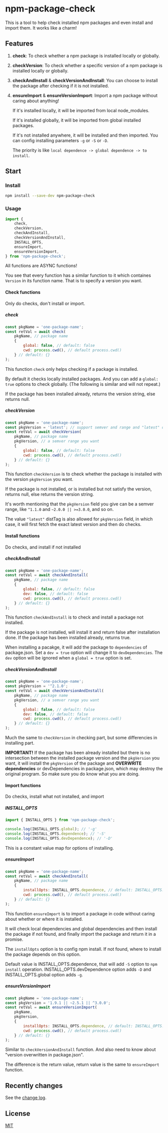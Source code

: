 # npm-package-check

This is a tool to help check installed npm packages and even install and import them. It works like a charm!

## Features

1. **check**: To check whether a npm package is installed locally or globally.

1. **checkVersion**: To check whether a specific version of a npm package is installed locally or globally.

1. **checkAndInstall** & **checkVersionAndInstall**: You can choose to install the package after checking if it is not installed.

1. **ensureImport** & **ensureVersionImport**: Import a npm package without caring about anything!

    If it's installed locally, it will be imported from local node_modules.

    If it's installed globally, it will be imported from global installed packages.

    If it's not installed anywhere, it will be installed and then imported. You can config installing parameters `-g` or `-S` or `-D`.

    The priority is like `local dependence -> global dependence -> to install`.

## Start

### Install

```sh
npm install --save-dev npm-package-check
```

### Usage

```js
import {
    check,
    checkVersion,
    checkAndInstall,
    checkVersionAndInstall,
    INSTALL_OPTS,
    ensureImport,
    ensureVersionImport,
} from 'npm-package-check';
```

All functions are ASYNC functions!

You see that every function has a similar function to it which containes `Version` in its function name. That is to specify a version you want.

#### Check functions

Only do checks, don't install or import.

##### check

```js
const pkgName = 'one-package-name';
const retVal = await check(
    pkgName, // package name
    {
        global: false, // default: false
        cwd: process.cwd(), // default process.cwd()
    } // default: {}
);
```

This function `check` only helps checking if a package is installed.

By default it checks locally installed packages. And you can add a `global: true` options to check globally. (The following is similar and will not repeat.)

If the package has been installed already, returns the version string, else returns null.

##### checkVersion

```js
const pkgName = 'one-package-name';
const pkgVersion = 'latest'; // support semver and range and "latest" distTag
const retVal = await checkVersion(
    pkgName, // package name
    pkgVersion, // a semver range you want
    {
        global: false, // default: false
        cwd: process.cwd(), // default process.cwd()
    } // default: {}
);
```

This function `checkVersion` is to check whether the package is installed with the version `pkgVersion` you want.

If the package is not installed, or is installed but not satisfy the version, returns null, else returns the version string.

It's worth mentioning that the `pkgVersion` field you give can be a semver range, like `^1.1.0` and `~2.0.0 || >=3.0.0`, and so on.

The value `"latest"` distTag is also allowed for `pkgVersion` field, in which case, it will first fetch the exact latest version and then do checks.

#### Install functions

Do checks, and install if not installed

##### checkAndInstall

```js
const pkgName = 'one-package-name';
const retVal = await checkAndInstall(
    pkgName, // package name
    {
        global: false, // default: false
        dev: false, // default: false
        cwd: process.cwd(), // default process.cwd()
    } // default: {}
);
```

This function `checkAndInstall` is to check and install a package not installed.

If the package is not installed, will install it and return false after installation done. If the package has been installed already, returns true.

When installing a pacakge, it will add the package to `dependencies` of package.json. Set a `dev = true` option will change it to `devDependencies`. The `dev` option will be ignored when a `global = true` option is set.

##### checkVersionAndInstall

```js
const pkgName = 'one-package-name';
const pkgVersion = '^2.1.0';
const retVal = await checkVersionAndInstall(
    pkgName, // package name
    pkgVersion, // a semver range you want
    {
        global: false, // default: false
        dev: false, // default: false
        cwd: process.cwd(), // default process.cwd()
    } // default: {}
);
```

Much the same to `checkVersion` in checking part, but some differencies in installing part.

**IMPORTANT!** If the package has been already installed but there is no intersection between the installed package version and the `pkgVersion` you want, it will install the `pkgVersion` of the package and **OVERWRITE dependencies** or devDependencies in package.json, which may destroy the original program. So make sure you do know what you are doing.

#### Import functions

Do checks, install what not installed, and import

##### INSTALL_OPTS

```js
import { INSTALL_OPTS } from 'npm-package-check';

console.log(INSTALL_OPTS.global); // '-g'
console.log(INSTALL_OPTS.dependence); // '-S'
console.log(INSTALL_OPTS.devDependence); // '-D'
```

This is a constant value map for options of installing.

##### ensureImport

```js
const pkgName = 'one-package-name';
const retVal = await checkAndInstall(
    pkgName, // package name
    {
        installOpts: INSTALL_OPTS.dependence, // default: INSTALL_OPTS.dependence
        cwd: process.cwd(), // default process.cwd()
    } // default: {}
);
```

This function `ensureImport` is to import a package in code without caring about whether or where it is installed.

It will check local dependencies and global dependencies and then install the package if not found, and finally import the package and return it in a promise.

The `installOpts` option is to config npm install. If not found, where to install the package depends on this option.

Default value is INSTALL_OPTS.dependence, that will add `-S` option to `npm install` operation.
INSTALL_OPTS.devDependence option adds `-D` and INSTALL_OPTS.global option adds `-g`.

##### ensureVersionImport

```js
const pkgName = 'one-package-name';
const pkgVersion = '1.9.1 || ~2.5.1 || ^3.0.0';
const retVal = await ensureVersionImport(
    pkgName,
    pkgVersion,
    {
        installOpts: INSTALL_OPTS.dependence, // default: INSTALL_OPTS.dependence
        cwd: process.cwd(), // default process.cwd()
    } // default: {}
);
```

Similar to `checkVersionAndInstall` function. And also need to know about "version overwritten in package.json".

The difference is the return value, return value is the same to `ensureImport` function.

## Recently changes

See the [change log](CHANGELOG.md).

## License

[MIT](LICENSE)
